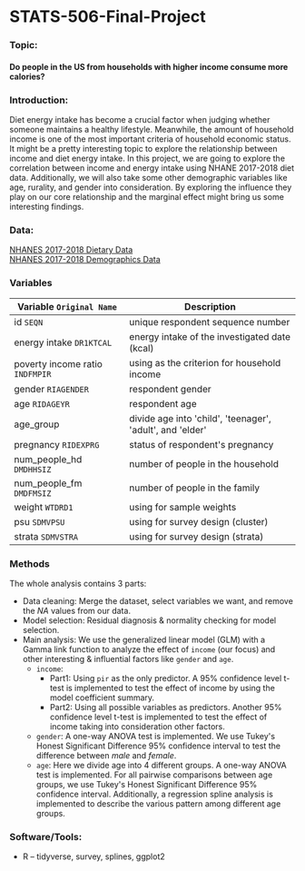 # STATS-506-Final-Project

### Topic: 
#### Do people in the US from households with higher income consume more calories? 

### Introduction:
Diet energy intake has become a crucial factor when judging whether someone maintains a healthy lifestyle. Meanwhile, the amount of household income is one of the most important criteria of household economic status. It might be a pretty interesting topic to explore the relationship between income and diet energy intake. In this project, we are going to explore the correlation between income and energy intake using NHANE 2017-2018 diet data. Additionally, we will also take some other demographic variables like age, rurality, and gender into consideration.  By exploring the influence they play on our core relationship and the marginal effect might bring us some interesting findings.

### Data:
[NHANES 2017-2018 Dietary Data](https://wwwn.cdc.gov/nchs/nhanes/search/datapage.aspx?Component=Dietary&CycleBeginYear=2017) <br>
[NHANES 2017-2018 Demographics Data](https://wwwn.cdc.gov/nchs/nhanes/search/datapage.aspx?Component=Demographics&CycleBeginYear=2017)


### Variables
Variable `Original Name` | Description
------------ | ------------------------------------------------------------
id `SEQN` | unique respondent sequence number
energy intake `DR1KTCAL` | energy intake of the investigated date (kcal)
poverty income ratio `INDFMPIR` | using as the criterion for household income 
gender `RIAGENDER` | respondent gender
age `RIDAGEYR` | respondent age
age_group | divide age into 'child', 'teenager', 'adult', and 'elder'
pregnancy `RIDEXPRG` | status of respondent's pregnancy
num_people_hd `DMDHHSIZ`| number of people in the household
num_people_fm `DMDFMSIZ`| number of people in the family
weight `WTDRD1` | using for sample weights
psu `SDMVPSU` | using for survey design (cluster)
strata `SDMVSTRA` | using for survey design (strata)

### Methods
The whole analysis contains 3 parts: 

*  Data cleaning: Merge the dataset, select variables we want, and remove the *NA* values from our data.
*  Model selection: Residual diagnosis & normality checking for model selection. 
*  Main analysis: 
We use the generalized linear model (GLM) with a Gamma link function to analyze the effect of `income` (our focus) and other interesting & influential factors like `gender` and `age`.
    * `income`: 
        +  Part1: Using `pir` as the only predictor. A 95% confidence level t-test is implemented to test the effect of income by using the model coefficient summary.
        +  Part2: Using all possible variables as predictors. Another 95% confidence level t-test is implemented to test the effect of income taking into consideration other factors.
    *  `gender`: A one-way ANOVA test is implemented. We use Tukey's Honest Significant Difference 95% confidence interval to test the difference between *male* and *female*.
    *  `age`: Here we divide age into 4 different groups. A one-way ANOVA test is implemented. For all pairwise comparisons between age groups, we use Tukey's Honest Significant Difference 95% confidence interval. Additionally, a regression spline analysis is implemented to describe the various pattern among different age groups.


### Software/Tools:
* R – tidyverse, survey, splines, ggplot2

